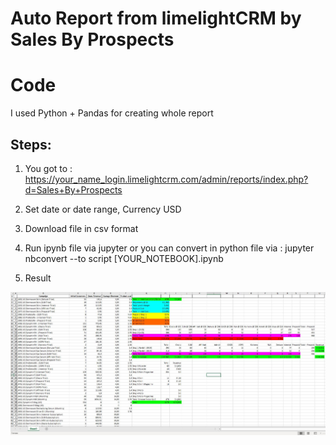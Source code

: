 # Auto Report from limelightCRM by Sales By Prospects

# Code

I used Python + Pandas for creating whole report

## Steps:

1. You got to : https://your_name_login.limelightcrm.com/admin/reports/index.php?d=Sales+By+Prospects

2. Set date or date range, Currency USD

3. Download file in csv format

4. Run ipynb file via jupyter or you can convert in python file via : jupyter nbconvert --to script [YOUR_NOTEBOOK].ipynb 

5. Result

![Results](https://github.com/Apachaika/DS-ML/blob/master/Report%20from%20limelightcrm/Result.JPG)

